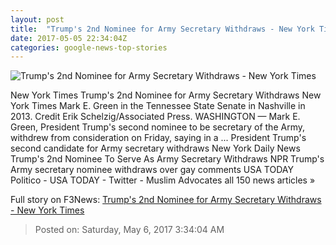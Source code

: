 ```yaml
---
layout: post
title:  "Trump's 2nd Nominee for Army Secretary Withdraws - New York Times"
date: 2017-05-05 22:34:04Z
categories: google-news-top-stories
---
```


![Trump's 2nd Nominee for Army Secretary Withdraws - New York Times](https://static01.nyt.com/images/2017/05/06/us/06green/06green-facebookJumbo.jpg)

New York Times Trump's 2nd Nominee for Army Secretary Withdraws New York Times Mark E. Green in the Tennessee State Senate in Nashville in 2013. Credit Erik Schelzig/Associated Press. WASHINGTON — Mark E. Green, President Trump's second nominee to be secretary of the Army, withdrew from consideration on Friday, saying in a ... President Trump's second candidate for Army secretary withdraws New York Daily News Trump's 2nd Nominee To Serve As Army Secretary Withdraws NPR Trump's Army secretary nominee withdraws over gay comments USA TODAY Politico - USA TODAY - Twitter - Muslim Advocates all 150 news articles »


Full story on F3News: [Trump's 2nd Nominee for Army Secretary Withdraws - New York Times](http://www.f3nws.com/n/gYCMmD)

> Posted on: Saturday, May 6, 2017 3:34:04 AM

